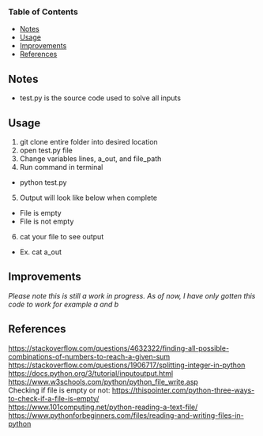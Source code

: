 ### Table of Contents
* [Notes](#Notes)
* [Usage](#usage)
* [Improvements](#improvements)
* [References](#references)

## Notes
* test.py is the source code used to solve all inputs

## Usage
1. git clone entire folder into desired location
2. open test.py file
3. Change variables lines, a_out, and file_path
4. Run command in terminal
  * python test.py
5. Output will look like below when complete
  * File is empty
  * File is not empty
6. cat your file to see output
  * Ex. cat a_out

## Improvements
*Please note this is still a work in progress. As of now, I have only gotten this code to work for example a and b*

## References
https://stackoverflow.com/questions/4632322/finding-all-possible-combinations-of-numbers-to-reach-a-given-sum <br/>
https://stackoverflow.com/questions/1906717/splitting-integer-in-python <br/>
https://docs.python.org/3/tutorial/inputoutput.html <br/>
https://www.w3schools.com/python/python_file_write.asp <br/>
Checking if file is empty or not: https://thispointer.com/python-three-ways-to-check-if-a-file-is-empty/ <br/>
https://www.101computing.net/python-reading-a-text-file/
https://www.pythonforbeginners.com/files/reading-and-writing-files-in-python


